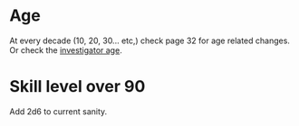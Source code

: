 <!-- TITLE: Investigator Character Progression -->
<!-- SUBTITLE: Game mechanics involving investigators. -->

# Age
At every decade (10, 20, 30... etc,) check page 32 for age related changes. Or check the [investigator age](/investigator-age).

# Skill level over 90
Add 2d6 to current sanity.